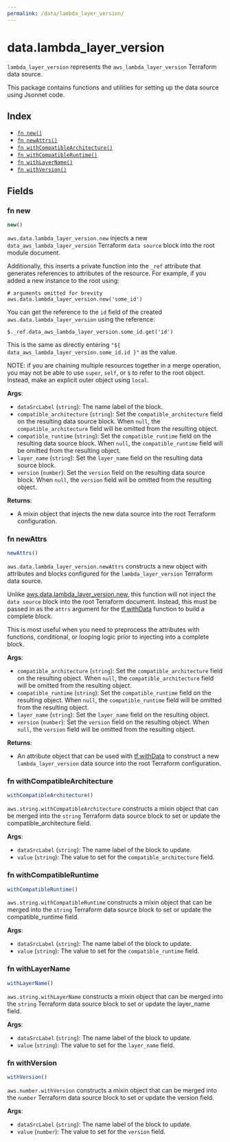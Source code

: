 ```yaml
---
permalink: /data/lambda_layer_version/
---
```


# data.lambda_layer_version

`lambda_layer_version` represents the `aws_lambda_layer_version` Terraform data source.



This package contains functions and utilities for setting up the data source using Jsonnet code.


## Index

* [`fn new()`](#fn-new)
* [`fn newAttrs()`](#fn-newattrs)
* [`fn withCompatibleArchitecture()`](#fn-withcompatiblearchitecture)
* [`fn withCompatibleRuntime()`](#fn-withcompatibleruntime)
* [`fn withLayerName()`](#fn-withlayername)
* [`fn withVersion()`](#fn-withversion)

## Fields

### fn new

```ts
new()
```


`aws.data.lambda_layer_version.new` injects a new `data_aws_lambda_layer_version` Terraform `data source`
block into the root module document.

Additionally, this inserts a private function into the `_ref` attribute that generates references to attributes of the
resource. For example, if you added a new instance to the root using:

    # arguments omitted for brevity
    aws.data.lambda_layer_version.new('some_id')

You can get the reference to the `id` field of the created `aws.data.lambda_layer_version` using the reference:

    $._ref.data_aws_lambda_layer_version.some_id.get('id')

This is the same as directly entering `"${ data_aws_lambda_layer_version.some_id.id }"` as the value.

NOTE: if you are chaining multiple resources together in a merge operation, you may not be able to use `super`, `self`,
or `$` to refer to the root object. Instead, make an explicit outer object using `local`.

**Args**:
  - `dataSrcLabel` (`string`): The name label of the block.
  - `compatible_architecture` (`string`): Set the `compatible_architecture` field on the resulting data source block. When `null`, the `compatible_architecture` field will be omitted from the resulting object.
  - `compatible_runtime` (`string`): Set the `compatible_runtime` field on the resulting data source block. When `null`, the `compatible_runtime` field will be omitted from the resulting object.
  - `layer_name` (`string`): Set the `layer_name` field on the resulting data source block.
  - `version` (`number`): Set the `version` field on the resulting data source block. When `null`, the `version` field will be omitted from the resulting object.

**Returns**:
- A mixin object that injects the new data source into the root Terraform configuration.


### fn newAttrs

```ts
newAttrs()
```


`aws.data.lambda_layer_version.newAttrs` constructs a new object with attributes and blocks configured for the `lambda_layer_version`
Terraform data source.

Unlike [aws.data.lambda_layer_version.new](#fn-new), this function will not inject the `data source`
block into the root Terraform document. Instead, this must be passed in as the `attrs` argument for the
[tf.withData](https://github.com/tf-libsonnet/core/tree/main/docs#fn-withdata) function to build a complete block.

This is most useful when you need to preprocess the attributes with functions, conditional, or looping logic prior to
injecting into a complete block.

**Args**:
  - `compatible_architecture` (`string`): Set the `compatible_architecture` field on the resulting object. When `null`, the `compatible_architecture` field will be omitted from the resulting object.
  - `compatible_runtime` (`string`): Set the `compatible_runtime` field on the resulting object. When `null`, the `compatible_runtime` field will be omitted from the resulting object.
  - `layer_name` (`string`): Set the `layer_name` field on the resulting object.
  - `version` (`number`): Set the `version` field on the resulting object. When `null`, the `version` field will be omitted from the resulting object.

**Returns**:
  - An attribute object that can be used with [tf.withData](https://github.com/tf-libsonnet/core/tree/main/docs#fn-withdata) to construct a new `lambda_layer_version` data source into the root Terraform configuration.


### fn withCompatibleArchitecture

```ts
withCompatibleArchitecture()
```

`aws.string.withCompatibleArchitecture` constructs a mixin object that can be merged into the `string`
Terraform data source block to set or update the compatible_architecture field.



**Args**:
  - `dataSrcLabel` (`string`): The name label of the block to update.
  - `value` (`string`): The value to set for the `compatible_architecture` field.


### fn withCompatibleRuntime

```ts
withCompatibleRuntime()
```

`aws.string.withCompatibleRuntime` constructs a mixin object that can be merged into the `string`
Terraform data source block to set or update the compatible_runtime field.



**Args**:
  - `dataSrcLabel` (`string`): The name label of the block to update.
  - `value` (`string`): The value to set for the `compatible_runtime` field.


### fn withLayerName

```ts
withLayerName()
```

`aws.string.withLayerName` constructs a mixin object that can be merged into the `string`
Terraform data source block to set or update the layer_name field.



**Args**:
  - `dataSrcLabel` (`string`): The name label of the block to update.
  - `value` (`string`): The value to set for the `layer_name` field.


### fn withVersion

```ts
withVersion()
```

`aws.number.withVersion` constructs a mixin object that can be merged into the `number`
Terraform data source block to set or update the version field.



**Args**:
  - `dataSrcLabel` (`string`): The name label of the block to update.
  - `value` (`number`): The value to set for the `version` field.
